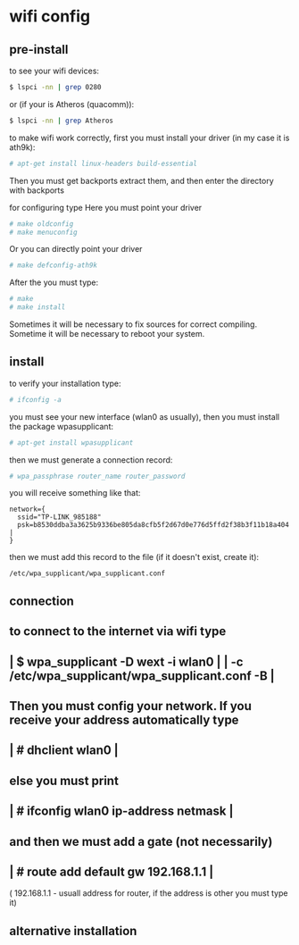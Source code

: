 # wifi config

## pre-install
to see your wifi devices:
```sh
$ lspci -nn | grep 0280
```

or (if your is Atheros (quacomm)):
```sh
$ lspci -nn | grep Atheros
```

to make wifi work correctly, first you must install your driver 
(in my case it is ath9k):
```sh
# apt-get install linux-headers build-essential
```

Then you must get backports
extract them, and then enter the directory with backports
 
for configuring type
Here you must point your driver
```sh
# make oldconfig
# make menuconfig
```

Or you can directly point your driver
```sh
# make defconfig-ath9k
```

After the you must type:
```sh
# make
# make install
```

Sometimes it will be necessary to fix sources for correct compiling.
Sometime it will be necessary to reboot your system.


## install
to verify your installation type:
```sh
# ifconfig -a
```

you must see your new interface (wlan0 as usually),
then you must install the package wpasupplicant:
```sh
# apt-get install wpasupplicant
```

then we must generate a connection record:
```sh
# wpa_passphrase router_name router_password
```

you will receive something like that:
```
network={
  ssid="TP-LINK_985188"	
  psk=b8530ddba3a3625b9336be805da8cfb5f2d67d0e776d5ffd2f38b3f11b18a404	|
}
```

then we must add this record to the file (if it doesn't exist, create it):
```
/etc/wpa_supplicant/wpa_supplicant.conf
```


## connection
 to connect to the internet via wifi type
 ------------------------------------------------------------------------	
 | $ wpa_supplicant -D wext -i wlan0 					|
 |                  -c /etc/wpa_supplicant/wpa_supplicant.conf -B	|
 ------------------------------------------------------------------------	

 Then you must config your network.
 If you receive your address automatically type
 ------------------------------------------------------------------------	
 | # dhclient wlan0							|
 ------------------------------------------------------------------------

 else you must print
 ------------------------------------------------------------------------
 | # ifconfig wlan0 ip-address netmask					|
 ------------------------------------------------------------------------

 and then we must add a gate (not necessarily)
 ------------------------------------------------------------------------
 | # route add default gw 192.168.1.1					|
 ------------------------------------------------------------------------
 ( 192.168.1.1 - usuall address for router, if the address is other
  you must type it)

 alternative installation
 ------------------------
